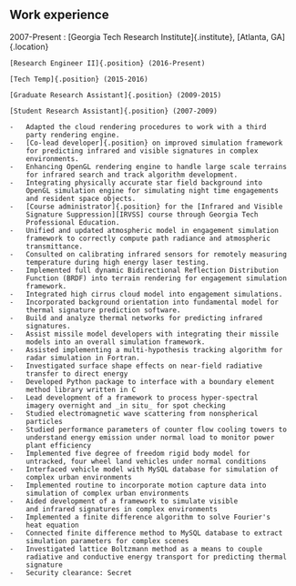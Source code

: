 ## Work experience

2007-Present
:   [Georgia Tech Research Institute]{.institute}, [Atlanta, GA]{.location}

    [Research Engineer II]{.position} (2016-Present)

    [Tech Temp]{.position} (2015-2016)

    [Graduate Research Assistant]{.position} (2009-2015)

    [Student Research Assistant]{.position} (2007-2009)

    -   Adapted the cloud rendering procedures to work with a third
        party rendering engine.
    -   [Co-lead developer]{.position} on improved simulation framework
        for predicting infrared and visible signatures in complex
        environments.
    -   Enhancing OpenGL rendering engine to handle large scale terrains
        for infrared search and track algorithm development.
    -   Integrating physically accurate star field background into
        OpenGL simulation engine for simulating night time engagements
        and resident space objects.
    -   [Course administrator]{.position} for the [Infrared and Visible
        Signature Suppression][IRVSS] course through Georgia Tech
        Professional Education.
    -   Unified and updated atmospheric model in engagement simulation
        framework to correctly compute path radiance and atmospheric
        transmittance.
    -   Consulted on calibrating infrared sensors for remotely measuring
        temperature during high energy laser testing.
    -   Implemented full dynamic Bidirectional Reflection Distribution
        Function (BRDF) into terrain rendering for engagement simulation
        framework.
    -   Integrated high cirrus cloud model into engagement simulations.
    -   Incorporated background orientation into fundamental model for
        thermal signature prediction software.
    -   Build and analyze thermal networks for predicting infrared
        signatures.
    -   Assist missile model developers with integrating their missile
        models into an overall simulation framework.
    -   Assisted implementing a multi-hypothesis tracking algorithm for
        radar simulation in Fortran.
    -   Investigated surface shape effects on near-field radiative
        transfer to direct energy
    -   Developed Python package to interface with a boundary element
        method library written in C
    -   Lead development of a framework to process hyper-spectral
        imagery overnight and _in situ_ for spot checking
    -   Studied electromagnetic wave scattering from nonspherical
        particles
    -   Studied performance parameters of counter flow cooling towers to
        understand energy emission under normal load to monitor power
        plant efficiency
    -   Implemented five degree of freedom rigid body model for
        untracked, four wheel land vehicles under normal conditions
    -   Interfaced vehicle model with MySQL database for simulation of
        complex urban environments
    -   Implemented routine to incorporate motion capture data into
        simulation of complex urban environments
    -   Aided development of a framework to simulate visible
        and infrared signatures in complex environments
    -   Implemented a finite difference algorithm to solve Fourier's
        heat equation
    -   Connected finite difference method to MySQL database to extract
        simulation parameters for complex scenes
    -   Investigated lattice Boltzmann method as a means to couple
        radiative and conductive energy transport for predicting thermal
        signature
    -   Security clearance: Secret

[IRVSS]: https://pe.gatech.edu/courses/infraredvisible-signature-suppression
